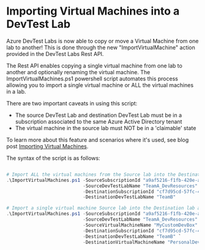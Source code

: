 # Importing Virtual Machines into a DevTest Lab
Azure DevTest Labs is now able to copy or move a Virtual Machine from one lab to another!  This is done through the new "ImportVirtualMachine" action provided in the DevTest Labs Rest API.

The Rest API enables copying a single virtual machine from one lab to another and optionally renaming the virtual machine.  The ImportVirtualMachines.ps1 powershell script automates this process allowing you to import a single virtual machine or ALL the virtual machines in a lab.

There are two important caveats in using this script:
* The source DevTest Lab and destination DevTest Lab must be in a subscription associated to the same Azure Active Directory tenant
* The virtual machine in the source lab must NOT be in a 'claimable' state

To learn more about this feature and scenarios where it's used, see blog post [Importing Virtual Machines](https://blogs.msdn.microsoft.com/devtestlab/2018/05/18/importing-virtual-machines-across-labs/).

The syntax of the script is as follows:
```powershell

# Import ALL the virtual machines from the Source lab into the Destination lab
.\ImportVirtualMachines.ps1 -SourceSubscriptionId "a9af5216-f1fb-420e-a146-3fdd011b696e" `
                            -SourceDevTestLabName "TeamA_DevResources" `
                            -DestinationSubscriptionId "cf7d95cd-57fc-4713-b0c1-db9d9b633b67" `
                            -DestinationDevTestLabName "TeamB"

# Import a single virtual machine Source lab into the Destination lab and rename it during import
.\ImportVirtualMachines.ps1 -SourceSubscriptionId "a9af5216-f1fb-420e-a146-3fdd011b696e" `
                            -SourceDevTestLabName "TeamA_DevResources" `
                            -SourceVirtualMachineName "MyCustomDevBox" `
                            -DestinationSubscriptionId "cf7d95cd-57fc-4713-b0c1-db9d9b633b67" `
                            -DestinationDevTestLabName "TeamB" `
                            -DestinationVirtualMachineName "PersonalDevBox"

```
